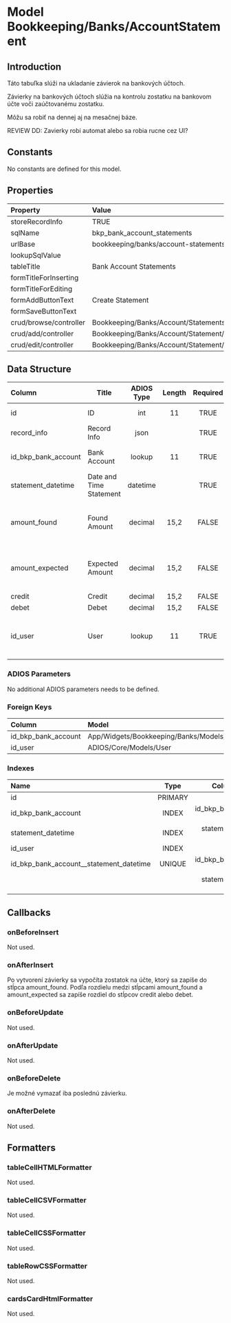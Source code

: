 # Model Bookkeeping/Banks/AccountStatement

## Introduction

Táto tabuľka slúži na ukladanie závierok na bankových účtoch.

Závierky na bankových účtoch slúžia na kontrolu zostatku na bankovom účte voči zaúčtovanému zostatku.

Môžu sa robiť na dennej aj na mesačnej báze.

REVIEW DD: Zavierky robi automat alebo sa robia rucne cez UI?

## Constants

No constants are defined for this model.

## Properties

| Property               | Value                                         |
| :--------------------- | :-------------------------------------------- |
| storeRecordInfo        | TRUE                                          |
| sqlName                | bkp_bank_account_statements                   |
| urlBase                | bookkeeping/banks/account-statements          |
| lookupSqlValue         |                                               |
| tableTitle             | Bank Account Statements                       |
| formTitleForInserting  |                                               |
| formTitleForEditing    |                                               |
| formAddButtonText      | Create Statement                              |
| formSaveButtonText     |                                               |
| crud/browse/controller | Bookkeeping/Banks/Account/Statements          |
| crud/add/controller    | Bookkeeping/Banks/Account/Statement/AddOrEdit |
| crud/edit/controller   | Bookkeeping/Banks/Account/Statement/AddOrEdit |

## Data Structure

| Column              | Title                   | ADIOS Type | Length | Required | Notes                                   |
| :------------------ | ----------------------- | :--------: | :----: | :------: | :-------------------------------------- |
| id                  | ID                      |    int     |   11   |   TRUE   | Unique record ID                    |
| record_info         | Record Info             |    json    |        |   TRUE   |                                         |
| id_bkp_bank_account | Bank Account            |   lookup   |   11   |   TRUE   | ID bankového účtu                       |
| statement_datetime  | Date and Time Statement |  datetime  |        |   TRUE   | Dátum a čas závierky                    |
| amount_found        | Found Amount            |  decimal   |  15,2  |  FALSE   | Suma, ktorá bola pri závierke zistená   |
| amount_expected     | Expected Amount         |  decimal   |  15,2  |  FALSE   | Suma, ktorá bola pri závierke očakávaná |
| credit              | Credit                  |  decimal   |  15,2  |  FALSE   | Prebytok                                |
| debet               | Debet                   |  decimal   |  15,2  |  FALSE   | Manko                                   |
| id_user             | User                    |   lookup   |   11   |   TRUE   | ID užívateľa, ktorý závierku vykonall   |


### ADIOS Parameters

No additional ADIOS parameters needs to be defined.

### Foreign Keys

| Column              | Model                                        | Relation | OnUpdate | OnDelete |
| :------------------ | :------------------------------------------- | :------: | -------- | -------- |
| id_bkp_bank_account | App/Widgets/Bookkeeping/Banks/Models/Account |   1:N    | Cascade  | Cascade  |
| id_user             | ADIOS/Core/Models/User                       |   1:N    | Cascade  | Restrict |

### Indexes

| Name                                    |  Type   |          Column + Order |
| :-------------------------------------- | :-----: | ----------------------: |
| id                                      | PRIMARY |                  id ASC |
| id_bkp_bank_account                     |  INDEX  | id_bkp_bank_account ASC |
| statement_datetime                      |  INDEX  |  statement_datetime ASC |
| id_user                                 |  INDEX  |             id_user ASC |
| id_bkp_bank_account__statement_datetime | UNIQUE  | id_bkp_bank_account ASC |
|                                         |         |  statement_datetime ASC |

## Callbacks

### onBeforeInsert

Not used.

### onAfterInsert

Po vytvorení závierky sa vypočíta zostatok na účte, ktorý sa zapíše do stĺpca amount_found.
Podľa rozdielu medzi stĺpcami amount_found a amount_expected sa zapíše rozdiel do stĺpcov credit alebo debet.

### onBeforeUpdate

Not used.

### onAfterUpdate

Not used.

### onBeforeDelete

Je možné vymazať iba poslednú závierku.

### onAfterDelete

Not used.

## Formatters

### tableCellHTMLFormatter

Not used.

### tableCellCSVFormatter

Not used.

### tableCellCSSFormatter

Not used.

### tableRowCSSFormatter

Not used.

### cardsCardHtmlFormatter

Not used.
